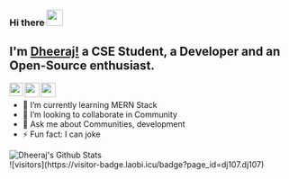 ### Hi there <img src="https://github.com/TheDudeThatCode/TheDudeThatCode/blob/master/Assets/Hi.gif" width="29px">

## I'm [Dheeraj!]() a CSE Student, a Developer and an Open-Source enthusiast.
<a href="https://www.linkedin.com/in/dheerajghosh007/">
  <img align="left" width="24px" src="https://cdn.jsdelivr.net/npm/simple-icons@v3/icons/linkedin.svg"  />
</a>
<a href="https://twitter.com/dheeraj_7_">
  <img align="left" width="26px" src="https://cdn.jsdelivr.net/npm/simple-icons@v3/icons/twitter.svg" />
</a>
<a href="mailto:dheerajghosh007@gmail.com">
  <img align="left" width="26px" src="https://cdn.jsdelivr.net/npm/simple-icons@v3/icons/gmail.svg" />
</a>
<br/>
<!--
**dj107/dj107** is a ✨ _special_ ✨ repository because its `README.md` (this file) appears on your GitHub profile.-->


- 🌱 I’m currently learning MERN Stack
- 👯 I’m looking to collaborate in Community
- 💬 Ask me about Communities, development
- ⚡ Fun fact: I can joke
<!-- Icons -->


[1.1]: http://i.imgur.com/tXSoThF.png (twitter icon with padding)
[2.1]: http://i.imgur.com/0o48UoR.png (github icon with padding)

<!-- icons without padding -->

[1.2]: http://i.imgur.com/wWzX9uB.png (twitter icon without padding)
[2.2]: http://i.imgur.com/9I6NRUm.png (github icon without padding)
[3.2]: https://raw.githubusercontent.com/MartinHeinz/MartinHeinz/master/linkedin-3-16.png (LinkedIn icon without padding)


<!-- links to your social media accounts -->

[1]: https://twitter.com/dj107
[3]: https://www.linkedin.com/in/dheerajghosh007


 <img align="center" src="https://github-readme-stats.vercel.app/api?username=dj107&show_icons=true&line_height=27&count_private=true&title_color=ffffff&text_color=c9cacc&icon_color=2bbc8a&bg_color=1d1f21" alt="Dheeraj's Github Stats" />
<br/>
![visitors](https://visitor-badge.laobi.icu/badge?page_id=dj107.dj107)
